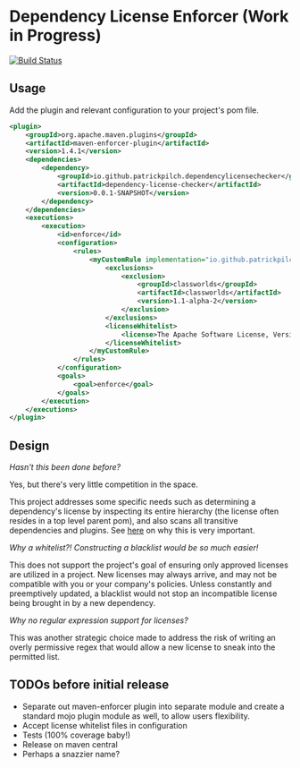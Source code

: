 # Dependency License Enforcer (Work in Progress)

[![Build Status](https://travis-ci.org/patrickpilch/dependency-license-checker.svg?branch=master)](https://travis-ci.org/patrickpilch/dependency-license-checker)

## Usage

Add the plugin and relevant configuration to your project's pom file.

```xml
<plugin>
    <groupId>org.apache.maven.plugins</groupId>
    <artifactId>maven-enforcer-plugin</artifactId>
    <version>1.4.1</version>
    <dependencies>
        <dependency>
            <groupId>io.github.patrickpilch.dependencylicensechecker</groupId>
            <artifactId>dependency-license-checker</artifactId>
            <version>0.0.1-SNAPSHOT</version>
        </dependency>
    </dependencies>
    <executions>
        <execution>
            <id>enforce</id>
            <configuration>
                <rules>
                    <myCustomRule implementation="io.github.patrickpilch.dependencylicensechecker.plugin.enforcer.LicenseEnforcerRule">
                        <exclusions>
                            <exclusion>
                                <groupId>classworlds</groupId>
                                <artifactId>classworlds</artifactId>
                                <version>1.1-alpha-2</version>
                            </exclusion>
                        </exclusions>
                        <licenseWhitelist>
                            <license>The Apache Software License, Version 2.0</license>
                        </licenseWhitelist>
                    </myCustomRule>
                </rules>
            </configuration>
            <goals>
                <goal>enforce</goal>
            </goals>
        </execution>
    </executions>
</plugin>
```

## Design

_Hasn't this been done before?_

Yes, but there's very little competition in the space.

This project addresses some specific needs such as determining a dependency's license by inspecting its entire hierarchy
(the license often resides in a top level parent pom), and also scans all transitive dependencies and plugins. See
[here](http://www.gnu.org/licenses/gpl-faq.en.html#GPLWrapper) on why this is very important.

_Why a whitelist?! Constructing a blacklist would be so much easier!_

This does not support the project's goal of ensuring only approved licenses are utilized in a project. New licenses may
always arrive, and may not be compatible with you or your company's policies. Unless constantly and preemptively updated,
a blacklist would not stop an incompatible license being brought in by a new dependency.

_Why no regular expression support for licenses?_

This was another strategic choice made to address the risk of writing an overly permissive regex that would allow a new
license to sneak into the permitted list.

## TODOs before initial release
- Separate out maven-enforcer plugin into separate module and create a standard mojo plugin module as well, to allow
users flexibility.
- Accept license whitelist files in configuration
- Tests (100% coverage baby!)
- Release on maven central
- Perhaps a snazzier name?
